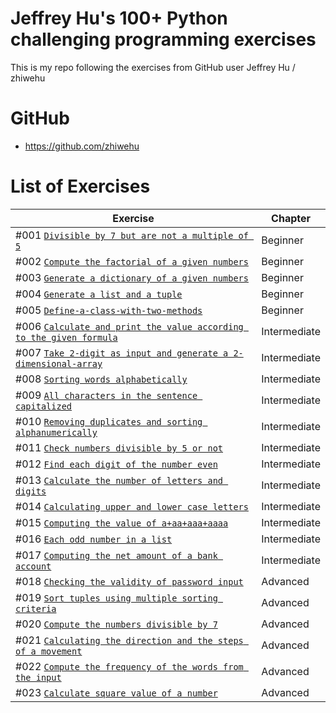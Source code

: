 # Jeffrey Hu's 100+ Python challenging programming exercises

This is my repo following the exercises from GitHub user Jeffrey Hu / zhiwehu

GitHub
========================================================

- https://github.com/zhiwehu

List of Exercises
========================================================

| Exercise | Chapter |
| --- | --- |
| #001 [`Divisible by 7 but are not a multiple of 5`](https://github.com/nihathalici/Jeffrey-Hus-100plus-Python-challenge-programming-exercises/tree/main/Level-01-Beginner/Question-1-divisible-by-7-but-are-not-a-multiple-of-5) | Beginner |
| #002 [`Compute the factorial of a given numbers`](https://github.com/nihathalici/Jeffrey-Hus-100plus-Python-challenge-programming-exercises/tree/main/Level-01-Beginner/Question-2-compute-the-factorial-of-a-given-numbers) | Beginner |
| #003 [`Generate a dictionary of a given numbers`](https://github.com/nihathalici/Jeffrey-Hus-100plus-Python-challenge-programming-exercises/tree/main/Level-01-Beginner/Question-3-generate-a-dictionary-of-a-given-numbers) | Beginner |
| #004 [`Generate a list and a tuple`](https://github.com/nihathalici/Jeffrey-Hus-100plus-Python-challenge-programming-exercises/tree/main/Level-01-Beginner/Question-4-generate-a-list-and-a-tuple) | Beginner |
| #005 [`Define-a-class-with-two-methods`](https://github.com/nihathalici/Jeffrey-Hus-100plus-Python-challenge-programming-exercises/tree/main/Level-01-Beginner/Question-5-Define-a-class-with-two-methods) | Beginner |
| #006 [`Calculate and print the value according to the given formula`](https://github.com/nihathalici/Jeffrey-Hus-100plus-Python-challenge-programming-exercises/tree/main/Level-02-Intermediate/Question-06-Calculate-and-print-the-value-according-to-the-given-formula) | Intermediate |
| #007 [`Take 2-digit as input and generate a 2-dimensional-array`](https://github.com/nihathalici/Jeffrey-Hus-100plus-Python-challenge-programming-exercises/tree/main/Level-02-Intermediate/Question-07-Take-2-digit-as-input-and-generate-a-2-dimensional-array) | Intermediate |
| #008 [`Sorting words alphabetically`](https://github.com/nihathalici/Jeffrey-Hus-100plus-Python-challenge-programming-exercises/tree/main/Level-02-Intermediate/Question-08-sorting-words-alphabetically) | Intermediate |
| #009 [`All characters in the sentence capitalized`](https://github.com/nihathalici/Jeffrey-Hus-100plus-Python-challenge-programming-exercises/tree/main/Level-02-Intermediate/Question-09-All-characters-in-the-sentence-capitalized) | Intermediate |
| #010 [`Removing duplicates and sorting alphanumerically`](https://github.com/nihathalici/Jeffrey-Hus-100plus-Python-challenge-programming-exercises/tree/main/Level-02-Intermediate/Question-10-Removing-duplicates-and-sorting-alphanumerically) | Intermediate |
| #011 [`Check numbers divisible by 5 or not`](https://github.com/nihathalici/Jeffrey-Hus-100plus-Python-challenge-programming-exercises/tree/main/Level-02-Intermediate/Question-11-Check-numbers-divisible-by-5-or-not) | Intermediate |
| #012 [`Find each digit of the number even`](https://github.com/nihathalici/Jeffrey-Hus-100plus-Python-challenge-programming-exercises/tree/main/Level-02-Intermediate/Question-12-Find-each-digit-of-the-number-even) | Intermediate |
| #013 [`Calculate the number of letters and digits`](https://github.com/nihathalici/Jeffrey-Hus-100plus-Python-challenge-programming-exercises/tree/main/Level-02-Intermediate/Question-13-Calculate-the-number-of-letters-and-digits) | Intermediate |
| #014 [`Calculating upper and lower case letters`](https://github.com/nihathalici/Jeffrey-Hus-100plus-Python-challenge-programming-exercises/tree/main/Level-02-Intermediate/Question-14-Calculating-upper-and-lower-case-letters) | Intermediate |
| #015 [`Computing the value of a+aa+aaa+aaaa`](https://github.com/nihathalici/Jeffrey-Hus-100plus-Python-challenge-programming-exercises/tree/main/Level-02-Intermediate/Question-15-Computing-the-value-of-a%2Baa%2Baaa%2Baaaa) | Intermediate |
| #016 [`Each odd number in a list`](https://github.com/nihathalici/Jeffrey-Hus-100plus-Python-challenge-programming-exercises/tree/main/Level-02-Intermediate/Question-16-each-odd-number-in-a-list) | Intermediate |
| #017 [`Computing the net amount of a bank account`](https://github.com/nihathalici/Jeffrey-Hus-100plus-Python-challenge-programming-exercises/tree/main/Level-02-Intermediate/Question-17-Computing-the-net-amount-of-a-bank-account) | Intermediate |
| #018 [`Checking the validity of password input`](https://github.com/nihathalici/Jeffrey-Hus-100plus-Python-challenge-programming-exercises/tree/main/Level-03-Advanced/Question-18-Checking-the-validity-of-password-input) | Advanced |
| #019 [`Sort tuples using multiple sorting criteria`](https://github.com/nihathalici/Jeffrey-Hus-100plus-Python-challenge-programming-exercises/tree/main/Level-03-Advanced/Question-19-Sort-tuples-using-multiple-sorting-criteria) | Advanced |
| #020 [`Compute the numbers divisible by 7`](https://github.com/nihathalici/Jeffrey-Hus-100plus-Python-challenge-programming-exercises/tree/main/Level-03-Advanced/Question-20-Compute-the-numbers-divisible-by-7) | Advanced |
| #021 [`Calculating the direction and the steps of a movement`](https://github.com/nihathalici/Jeffrey-Hus-100plus-Python-challenge-programming-exercises/tree/main/Level-03-Advanced/Question-21-Calculating-the-direction-and-the-steps-of-a-movement) | Advanced |
| #022 [`Compute the frequency of the words from the input`](https://github.com/nihathalici/Jeffrey-Hus-100plus-Python-challenge-programming-exercises/tree/main/Level-03-Advanced/Question-22-Compute-the-frequency-of-the-words-from-the-input) | Advanced |
| #023 [`Calculate square value of a number`](https://github.com/nihathalici/Jeffrey-Hus-100plus-Python-challenge-programming-exercises/tree/main/Level-01-Beginner/Question-23-Calculate-square-value-of-a-number) | Advanced |





